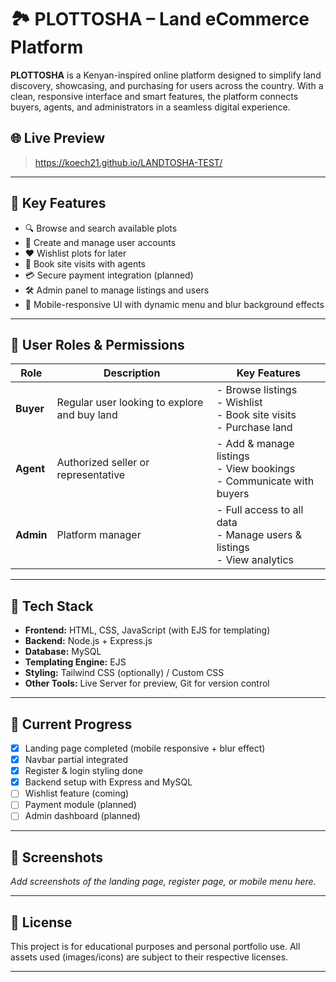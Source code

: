 # 🏞️ PLOTTOSHA – Land eCommerce Platform

**PLOTTOSHA** is a Kenyan-inspired online platform designed to simplify land discovery, showcasing, and purchasing for users across the country. With a clean, responsive interface and smart features, the platform connects buyers, agents, and administrators in a seamless digital experience.

## 🌐 Live Preview
> https://koech21.github.io/LANDTOSHA-TEST/

---

## 📌 Key Features

- 🔍 Browse and search available plots
- 📝 Create and manage user accounts
- ❤️ Wishlist plots for later
- 📅 Book site visits with agents
- 💳 Secure payment integration (planned)
- 🛠 Admin panel to manage listings and users
- 📲 Mobile-responsive UI with dynamic menu and blur background effects

---

## 👥 User Roles & Permissions

| Role     | Description                                   | Key Features                                                                 |
|----------|-----------------------------------------------|------------------------------------------------------------------------------|
| **Buyer**| Regular user looking to explore and buy land  | - Browse listings<br>- Wishlist<br>- Book site visits<br>- Purchase land    |
| **Agent**| Authorized seller or representative           | - Add & manage listings<br>- View bookings<br>- Communicate with buyers     |
| **Admin**| Platform manager                              | - Full access to all data<br>- Manage users & listings<br>- View analytics  |

---

## 📂 Tech Stack

- **Frontend:** HTML, CSS, JavaScript (with EJS for templating)
- **Backend:** Node.js + Express.js
- **Database:** MySQL
- **Templating Engine:** EJS
- **Styling:** Tailwind CSS (optionally) / Custom CSS
- **Other Tools:** Live Server for preview, Git for version control

---

## 🚧 Current Progress

- [x] Landing page completed (mobile responsive + blur effect)
- [x] Navbar partial integrated
- [x] Register & login styling done
- [x] Backend setup with Express and MySQL
- [ ] Wishlist feature (coming)
- [ ] Payment module (planned)
- [ ] Admin dashboard (planned)

---

## 📸 Screenshots
_Add screenshots of the landing page, register page, or mobile menu here._

---

## 📜 License

This project is for educational purposes and personal portfolio use. All assets used (images/icons) are subject to their respective licenses.

---

